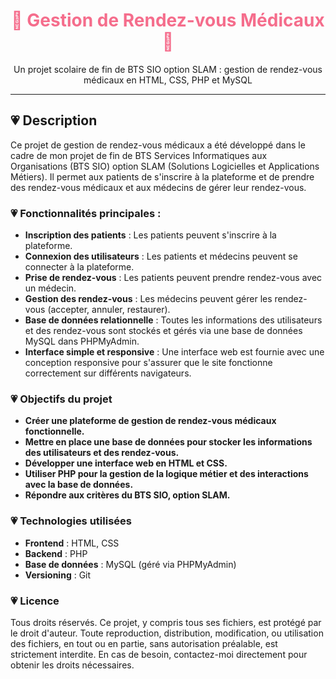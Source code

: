   <div align="center">
  <h1 style="color: #F56D8C;">🌸 Gestion de Rendez-vous Médicaux 🌸</h1>
  <p style="color: #EC9DA9;">
  <p>
    Un projet scolaire de fin de BTS SIO option SLAM : gestion de rendez-vous médicaux en HTML, CSS, PHP et MySQL
  </p>
</div>

---

## 💗 Description

Ce projet de gestion de rendez-vous médicaux a été développé dans le cadre de mon projet de fin de BTS Services Informatiques aux Organisations (BTS SIO) option SLAM (Solutions Logicielles et Applications Métiers). Il permet aux patients de s'inscrire à la plateforme et de prendre des rendez-vous médicaux et aux médecins de gérer leur rendez-vous.

### 💗 Fonctionnalités principales :
- **Inscription des patients** : Les patients peuvent s'inscrire à la plateforme.
- **Connexion des utilisateurs** : Les patients et médecins peuvent se connecter à la plateforme.
- **Prise de rendez-vous** : Les patients peuvent prendre rendez-vous avec un médecin.
- **Gestion des rendez-vous** : Les médecins peuvent gérer les rendez-vous (accepter, annuler, restaurer).
- **Base de données relationnelle** : Toutes les informations des utilisateurs et des rendez-vous sont stockés et gérés via une base de données MySQL dans PHPMyAdmin.
- **Interface simple et responsive** : Une interface web est fournie avec une conception responsive pour s'assurer que le site fonctionne correctement sur différents navigateurs.

### 💗 Objectifs du projet
- **Créer une plateforme de gestion de rendez-vous médicaux fonctionnelle.**
- **Mettre en place une base de données pour stocker les informations des utilisateurs et des rendez-vous.**
- **Développer une interface web en HTML et CSS.**
- **Utiliser PHP pour la gestion de la logique métier et des interactions avec la base de données.**
- **Répondre aux critères du BTS SIO, option SLAM.**

### 💗 Technologies utilisées
- **Frontend** : HTML, CSS
- **Backend** : PHP
- **Base de données** : MySQL (géré via PHPMyAdmin)
- **Versioning** : Git 

### 💗 Licence

Tous droits réservés. Ce projet, y compris tous ses fichiers, est protégé par le droit d'auteur. Toute reproduction, distribution, modification, ou utilisation des fichiers, en tout ou en partie, sans autorisation préalable, est strictement interdite. En cas de besoin, contactez-moi directement pour obtenir les droits nécessaires.
